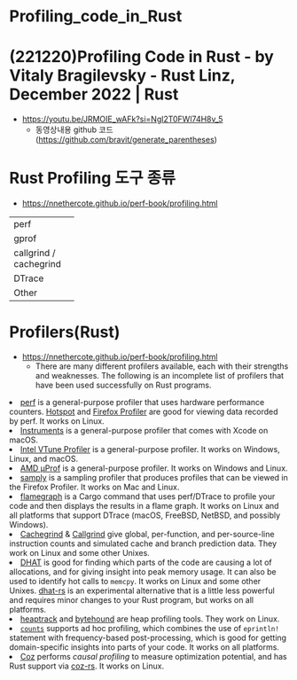 # Profiling_code_in_Rust



# (221220)Profiling Code in Rust - by Vitaly Bragilevsky - Rust Linz, December 2022 | Rust
- https://youtu.be/JRMOIE_wAFk?si=Ngl2T0FWl74H8v_5
  - 동영상내용 github 코드(https://github.com/bravit/generate_parentheses)

# Rust Profiling 도구 종류
- https://nnethercote.github.io/perf-book/profiling.html

|||
|-|-|
|perf||
|gprof||
|callgrind / <br>cachegrind||
|DTrace||
|Other||

# Profilers(Rust)
- https://nnethercote.github.io/perf-book/profiling.html
  - There are many different profilers available, each with their strengths and weaknesses. The following is an incomplete list of profilers that have been used successfully on Rust programs.

<li><a href="https://perf.wiki.kernel.org/index.php/Main_Page">perf</a> is a general-purpose profiler that uses hardware performance counters.
<a href="https://github.com/KDAB/hotspot">Hotspot</a> and <a href="https://profiler.firefox.com/">Firefox Profiler</a> are good for viewing data recorded by perf.
It works on Linux.</li>
<li><a href="https://developer.apple.com/forums/tags/instruments">Instruments</a> is a general-purpose profiler that comes with Xcode on macOS.</li>
<li><a href="https://www.intel.com/content/www/us/en/developer/tools/oneapi/vtune-profiler.html">Intel VTune Profiler</a> is a general-purpose profiler. It works on Windows,
Linux, and macOS.</li>
<li><a href="https://developer.amd.com/amd-uprof/">AMD μProf</a> is a general-purpose profiler. It works on Windows and Linux.</li>
<li><a href="https://github.com/mstange/samply/">samply</a> is a sampling profiler that produces profiles that can be viewed
in the Firefox Profiler. It works on Mac and Linux.</li>
<li><a href="https://github.com/flamegraph-rs/flamegraph">flamegraph</a> is a Cargo command that uses perf/DTrace to profile your
code and then displays the results in a flame graph. It works on Linux and
all platforms that support DTrace (macOS, FreeBSD, NetBSD, and possibly
Windows).</li>
<li><a href="https://www.valgrind.org/docs/manual/cg-manual.html">Cachegrind</a> &amp; <a href="https://www.valgrind.org/docs/manual/cl-manual.html">Callgrind</a> give global, per-function, and per-source-line
instruction counts and simulated cache and branch prediction data. They work
on Linux and some other Unixes.</li>
<li><a href="https://www.valgrind.org/docs/manual/dh-manual.html">DHAT</a> is good for finding which parts of the code are causing a lot of
allocations, and for giving insight into peak memory usage. It can also be
used to identify hot calls to <code class="hljs">memcpy</code>. It works on Linux and some other
Unixes. <a href="https://github.com/nnethercote/dhat-rs/">dhat-rs</a> is an experimental alternative that is a little less
powerful and requires minor changes to your Rust program, but works on all
platforms.</li>
<li><a href="https://github.com/KDE/heaptrack">heaptrack</a> and <a href="https://github.com/koute/bytehound">bytehound</a> are heap profiling tools. They work on Linux.</li>
<li><a href="https://github.com/nnethercote/counts/"><code class="hljs">counts</code></a> supports ad hoc profiling, which combines the use of <code class="hljs">eprintln!</code>
statement with frequency-based post-processing, which is good for getting
domain-specific insights into parts of your code. It works on all platforms.</li>
<li><a href="https://github.com/plasma-umass/coz">Coz</a> performs <em>causal profiling</em> to measure optimization potential, and has
Rust support via <a href="https://github.com/plasma-umass/coz/tree/master/rust">coz-rs</a>. It works on Linux.</li>
